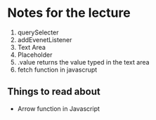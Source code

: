 # Notes for the lecture

1. querySelecter
2. addEvenetListener
3. Text Area
4. Placeholder
5. .value returns the value typed in the text area
6. fetch function in javascrupt


## Things to read about 
- Arrow function in Javascript